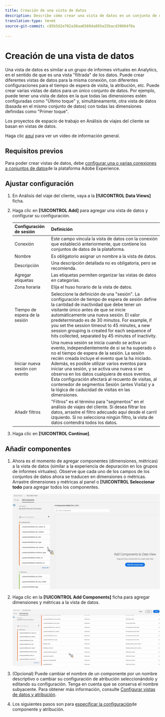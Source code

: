```yaml
---
title: Creación de una vista de datos
description: Describe cómo crear una vista de datos en un conjunto de datos de plataforma en el análisis de viajes del cliente (CJA).
translation-type: tm+mt
source-git-commit: c85b5d2e702a38aa6569da893a25bacd39604f8a

---
```



# Creación de una vista de datos

Una vista de datos es similar a un grupo de informes virtuales en Analytics, en el sentido de que es una vista &quot;filtrada&quot; de los datos. Puede crear diferentes vistas de datos para la misma conexión, con diferentes configuraciones para el tiempo de espera de visita, la atribución, etc. Puede crear varias vistas de datos para un único conjunto de datos. Por ejemplo, puede tener una vista de datos en la que todas las dimensiones estén configuradas como &quot;Último toque&quot; y, simultáneamente, otra vista de datos (basada en el mismo conjunto de datos) con todas las dimensiones definidas como &quot;Primer toque&quot;.

Los proyectos de espacio de trabajo en Análisis de viajes del cliente se basan en vistas de datos.

Haga clic [aquí](https://docs.adobe.com/content/help/en/platform-learn/tutorials/cja/basic-configuration-for-data-views.html) para ver un vídeo de información general.

## Requisitos previos

Para poder crear vistas de datos, debe [configurar una o varias conexiones a conjuntos de datos](/help/connections/create-connection.md)de la plataforma Adobe Experience.

## Ajustar configuración

1. En Análisis del viaje del cliente, vaya a la **[!UICONTROL Data Views]** ficha.

1. Haga clic en **[!UICONTROL Add]** para agregar una vista de datos y configurar su configuración.

   | Configuración de sesión | Definición |
   |---|---|
   | Conexión | Este campo vincula la vista de datos con la conexión que estableció anteriormente, que contiene los conjuntos de datos de la plataforma. |
   | Nombre | Es obligatorio asignar un nombre a la vista de datos. |
   | Descripción | Una descripción detallada no es obligatoria, pero se recomienda. |
   | Agregar etiquetas | Las etiquetas permiten organizar las vistas de datos en categorías. |
   | Zona horaria | Elija el huso horario de la vista de datos. |
   | Tiempo de espera de la sesión | Seleccione la definición de una &quot;sesión&quot;. La configuración de tiempo de espera de sesión define la cantidad de inactividad que debe tener un visitante único antes de que se inicie automáticamente una nueva sesión. El valor predeterminado es de 30 minutos. For example, if you set the session timeout to 45 minutes, a new session grouping is created for each sequence of hits collected, separated by 45 minutes of inactivity. <!--This setting impacts not only your visit counts, but also how visit segment containers are evaluated, and the visit expiration logic for any eVars expiring on visit. Decreasing the session timeout will likely increase the total number of visits in your reporting, while increasing the visit timeout will likely decrease the total number of visits in your reporting. This needs to be reviewed.--> |
   | Iniciar nueva sesión con evento | Una nueva sesión se inicia cuando se activa un evento, independientemente de si se ha superado o no el tiempo de espera de la sesión. La sesión recién creada incluye el evento que la ha iniciado. Además, es posible utilizar varios eventos para iniciar una sesión, y se activa una nueva si se observa en los datos cualquiera de esos eventos. Esta configuración afectará al recuento de visitas, al contenedor de segmentos Sesión (antes Visita) y a la lógica de caducidad de visitas en las dimensiones. |
   | Añadir filtros | &quot;Filtros&quot; es el término para &quot;segmentos&quot; en el análisis de viajes del cliente. Si desea filtrar los datos, arrastre el filtro adecuado aquí desde el carril izquierdo. Si no selecciona ningún filtro, la vista de datos contendrá todos los datos. |

1. Haga clic en **[!UICONTROL Continue]**.

## Añadir componentes

1. Ahora es el momento de agregar componentes (dimensiones, métricas) a la vista de datos (similar a la experiencia de depuración en los grupos de informes virtuales). Observe que cada uno de los campos de los conjuntos de datos ahora se traducen en dimensiones o métricas. Arrastre dimensiones y métricas al panel o **[!UICONTROL Seleccionar todo** para agregar todos los componentes.

   ![](assets/add-all-components.png)

1. Haga clic en la **[!UICONTROL Add Components]** ficha para agregar dimensiones y métricas a la vista de datos.

   ![](assets/add-all-components2.png)

1. (Opcional) Puede cambiar el nombre de un componente por un nombre descriptivo o cambiar su configuración de atribución seleccionándolo y editando su configuración. Tenga en cuenta que se conserva el nombre subyacente. Para obtener más información, consulte [Configurar vistas de datos y atribución](/help/data-views/configure-dataviews.md).

1. Los siguientes pasos son para [especificar la configuración](/help/data-views/configure-dataviews.md)de componente y atribución.